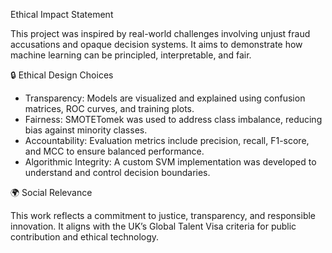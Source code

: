  Ethical Impact Statement

This project was inspired by real-world challenges involving unjust fraud accusations and opaque decision systems. It aims to demonstrate how machine learning can be principled, interpretable, and fair.

 🔒 Ethical Design Choices

- Transparency: Models are visualized and explained using confusion matrices, ROC curves, and training plots.
- Fairness: SMOTETomek was used to address class imbalance, reducing bias against minority classes.
- Accountability: Evaluation metrics include precision, recall, F1-score, and MCC to ensure balanced performance.
- Algorithmic Integrity: A custom SVM implementation was developed to understand and control decision boundaries.

 🌍 Social Relevance

This work reflects a commitment to justice, transparency, and responsible innovation. It aligns with the UK’s Global Talent Visa criteria for public contribution and ethical technology.
